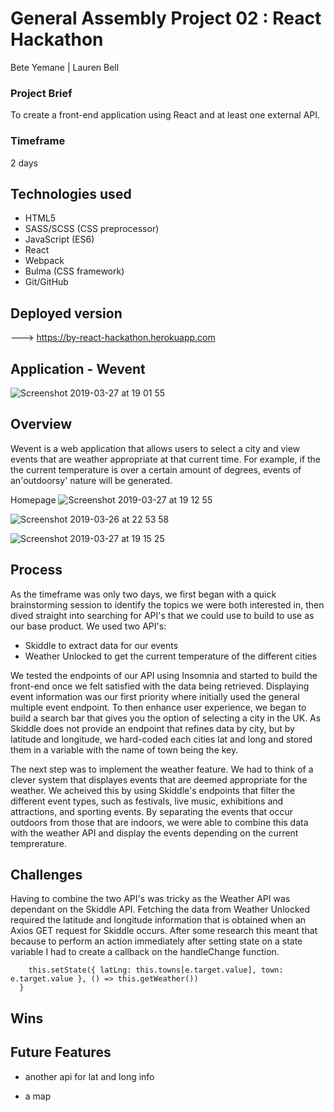 # General Assembly Project 02 : React Hackathon

Bete Yemane | Lauren Bell

### Project Brief
To create a front-end application using React and at least one external API.

### Timeframe
2 days

## Technologies used

* HTML5
* SASS/SCSS (CSS preprocessor)
* JavaScript (ES6)
* React
* Webpack
* Bulma (CSS framework)
* Git/GitHub

## Deployed version

---> https://by-react-hackathon.herokuapp.com

## Application - Wevent

![Screenshot 2019-03-27 at 19 01 55](https://user-images.githubusercontent.com/44004811/55104788-fb35df00-50c2-11e9-8f6e-7a23ce8aaa10.png)

## Overview

Wevent is a web application that allows users to select a city and view events that are weather appropriate at that current time. For example, if the the current temperature is over a certain amount of degrees, events of an'outdoorsy' nature will be generated.

Homepage
![Screenshot 2019-03-27 at 19 12 55](https://user-images.githubusercontent.com/44004811/55105420-616f3180-50c4-11e9-860b-9fd570a8f842.png)

![Screenshot 2019-03-26 at 22 53 58](https://user-images.githubusercontent.com/44004811/55105499-97141a80-50c4-11e9-95cd-dfb122ceaf9d.png)

![Screenshot 2019-03-27 at 19 15 25](https://user-images.githubusercontent.com/44004811/55105554-b448e900-50c4-11e9-849d-fac4afe0f7e9.png)

## Process

As the timeframe was only two days, we first began with a quick brainstorming session to identify the topics we were both interested in, then dived straight into searching for API's that we could use to build to use as our base product. 
We used two API's:
* Skiddle to extract data for our events 
* Weather Unlocked to get the current temperature of the different cities

We tested the endpoints of our API using Insomnia and started to build the front-end once we felt satisfied with the data being retrieved.
Displaying event information was our first priority where initially used the general multiple event endpoint. To then enhance user experience, we began to build a search bar that gives you the option of selecting a city in the UK. As Skiddle does not provide an endpoint that refines data by city, but by latitude and longitude, we hard-coded each cities lat and long and stored them in a variable with the name of town being the key.

The next step was to implement the weather feature. We had to think of a clever system that displayes events that are deemed appropriate for the weather. We acheived this by using Skiddle's endpoints that filter the different event types, such as festivals, live music, exhibitions and attractions, and sporting events. By separating the events that occur outdoors from those that are indoors, we were able to combine this data with the weather API and display the events depending on the current temprerature. 

## Challenges

Having to combine the two API's was tricky as the Weather API was dependant on the Skiddle API. Fetching the data from Weather Unlocked required the latitude and longitude information that is obtained when an Axios GET request for Skiddle occurs. After some research this meant that because to perform an action immediately after setting state on a state variable I had to create a callback on the handleChange function.

```handleChange(e) {
    this.setState({ latLng: this.towns[e.target.value], town: e.target.value }, () => this.getWeather())
  }
 ```

## Wins

## Future Features

*  another api for lat and long info
- a map

